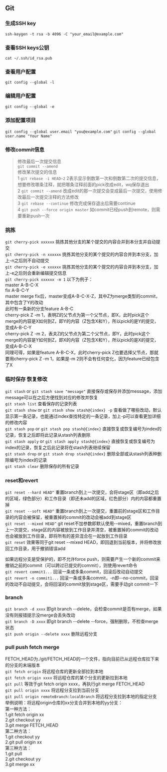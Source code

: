 ## Git

### 生成SSH key
`ssh-keygen -t rsa -b 4096 -C "your_email@example.com"`

### 查看SSH keys公钥
`cat ~/.ssh/id_rsa.pub`

### 查看用户配置
`git config --global -l`

### 编辑用户配置
`git config --global -e`

### 添加配置项目
`git config --global user.email "you@example.com"`
`git config --global user.name "Your Name"`

### 修改commit信息
> 修改最后一次提交信息  
`git commit --amend`  
> 修改某次提交的信息  
1 `git rebase -i HEAD~2` 2表示显示倒数第一次和倒数第二次的提交信息，想要修改哪条注释，就把哪条注释前面的pick改成edit，wq保存退出  
2 `git commit --amend` 改成edit的那一次提交会变成最后一次提交，使用修改最后一次提交注释的方法修改  
3 `git rebase --continue` 修改完成保存退出后需要continue  
4 `git push --force origin master` 如commit已经push到remote，则需要重新push一次  

### 挑拣
`git cherry-pick xxxxxx` 挑拣其他分支的某个提交的内容合并到本分支并自动提交  
`git cherry-pick -n xxxxxx` 挑拣其他分支的某个提交的内容合并到本分支，加上-n之后则不自动提交  
`git cherry-pick -e xxxxxx` 挑拣其他分支的某个提交的内容合并到本分支，加上-e之后则会重新编辑提交信息  
`git cherry-pick xxxxxx -m 1` 以下为例子：  
master A-B-C-X  
fix A-B-C-Y  
master merge fix后，master变成A-B-C-X-Z，其中Z为merge类型的commit，其中包含了Y的改动  
此时有一条新的分支feature A-B-C  
cherry-pick Z -m 1，表明Z的父节点为第一个父节点，即X，此时pick这个merge的内容是X如何到Z，即Y的内容（Z包含X和Y），所以pick的是Y的提交，变成A-B-C-Y  
cherry-pick Z -m 2，表夫Z的父节点为第二个父节点，即Y，此时pick这个merge的内容是Y如何到Z，即X的内容（Z包含X和Y），所以pick的是X的提交，变成A-B-C-X  
同理可得，如果是feature A-B-C-X，此时cherry-pick Z也要选择父节点，那就要用cherry-pick Z -m 1，如果是-m 2则不会有任何变化，因为feature已经包含了X  

### 临时保存 恢复修改
`git stash` or `git stash save "message"` 直接保存或保存并添加message，添加message可以在之后方便找到对应的修改并恢复  
`git stash list` 查看保存的记录列表  
`git stash show` or `git stash show stash@{index} -p` 查看做了哪些改动，默认显示第一条记录，也能通过index查找特定的一条记录，加上-p可以查看更加详细的修改内容  
`git stash pop` or `git stash pop stash@{index}` 直接恢复或恢复编号为index的记录，恢复之后即将此记录从stash列表删除  
`git stash apply` or `git stash apply stash@{index}` 直接恢复或恢复编号为index的记录，恢复之后此记录将在stash列表继续保留  
`git stash drop` or `git stash drop stash@{index}` 删除全部或从stash列表种删除编号为index的记录  
`git stash clear` 删除保存的所有记录  

### reset和revert
`git reset --hard HEAD^` 重置branch到上一次提交，会将stage区（即add之后的区域，绿色部分）和工作目录（即还未add的区域，红色部分）内的内容都重置掉  
`git reset --soft HEAD^` 重置branch到上一次提交，重置前的stage区和工作目录的内容会被保留，被重置掉的commit的改动会被add到stage区  
`git reset --mixed HEAD^` git reset不加参数即默认使用--mixed，重置branch到上一次提交，stage区的内容被放到工作目录并清空，被重置掉的commit的改动也会被放到工作目录，即将所有的差异混合在一起放到工作目录  
`git reset` 效果等同于git reset --mixed HEAD，即回退到当前版本，并将修改放回工作目录，用于撤销错误add  

如果远程分支是受保护的，即不允许force push，则需要产生一个新的commit来撤销之前的commit（可以跨过已提交的commit），则使用revert命令  
`git revert commit1...` 回滚一条或多条commit，回滚后改动自动提交  
`git revert -n commit1...` 回滚一条或多条commit，-n即--no-commit，回滚的改动不自动提交，会将回滚的commit放到stage区，需要手动git commit一下  

### branch
`git branch -d xxxx` 即git branch --delete，会检查commit是否有merge，如果没有则报错提示没merge会丢失改动  
`git branch -D xxxx` 即git branch --delete --force，强制删除，不检查merge状态  
`git push origin --delete xxxx` 删除远程分支  

### pull push fetch merge
FETCH_HEAD为./git/FETCH_HEAD的一个文件，指向目前已从远程仓库拉下来的分支的末端版本  
`git fetch origin` 将远程仓库的更新全部拉到本地  
`git fetch origin xxxx` 将远程仓库的某个分支的更新拉到本地  
`git pull` 等效于git fetch origin xxxx，再执行git merge FETCH_HEAD  
`git pull origin xxxx` 将远程分支拉到当前分支  
`git pull origin remoteBranch:localBranch` 将远程分支拉到本地的指定分支  
举例说明：将远程origin仓库的xx分支合并到本地的yy分支：  
第一种方法：  
1.git fetch origin xx  
2.git checkout yy  
3.git merge FETCH_HEAD  
第二种方法：  
1.git checkout yy  
2.git pull origin xx  
第三种方法：  
1.git pull  
2.git checkout yy  
3.git merge xx  